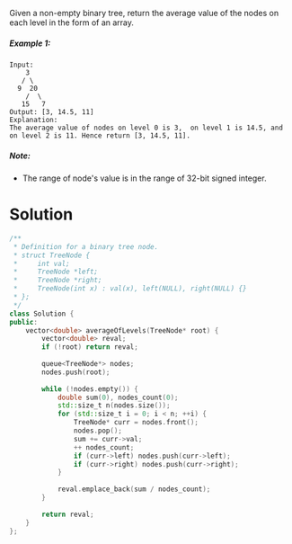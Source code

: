 Given a non-empty binary tree, return the average value of the nodes on each level in the form of an array.

##### Example 1:

```
Input:
    3
   / \
  9  20
    /  \
   15   7
Output: [3, 14.5, 11]
Explanation:
The average value of nodes on level 0 is 3,  on level 1 is 14.5, and on level 2 is 11. Hence return [3, 14.5, 11].
```

##### Note:

* The range of node's value is in the range of 32-bit signed integer.


# Solution

```cpp
/**
 * Definition for a binary tree node.
 * struct TreeNode {
 *     int val;
 *     TreeNode *left;
 *     TreeNode *right;
 *     TreeNode(int x) : val(x), left(NULL), right(NULL) {}
 * };
 */
class Solution {
public:
    vector<double> averageOfLevels(TreeNode* root) {
        vector<double> reval;
        if (!root) return reval;
        
        queue<TreeNode*> nodes;
        nodes.push(root);
        
        while (!nodes.empty()) {
            double sum(0), nodes_count(0);
            std::size_t n(nodes.size());
            for (std::size_t i = 0; i < n; ++i) {
                TreeNode* curr = nodes.front();
                nodes.pop();
                sum += curr->val;
                ++ nodes_count;
                if (curr->left) nodes.push(curr->left);
                if (curr->right) nodes.push(curr->right);
            }
            
            reval.emplace_back(sum / nodes_count);
        }
        
        return reval;
    }
};
```
